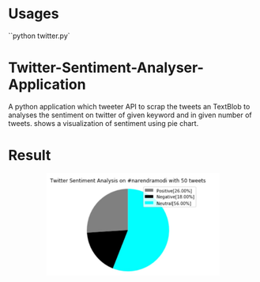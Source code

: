 # Usages
``python twitter.py`

# Twitter-Sentiment-Analyser-Application
A python application which tweeter API to scrap the tweets an TextBlob to  analyses the sentiment on twitter of given keyword and in given number of tweets. shows a visualization of sentiment using pie chart.

# Result

<p align="center">
  <img src="https://github.com/balandhanka/Twitter-Sentiment-Analyser-Application/blob/master/sentiment.jpg" width="350" title="Sentiment Analyser App">
</p>
